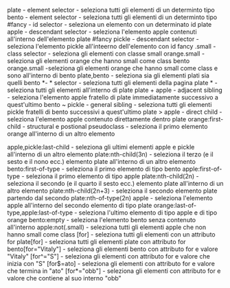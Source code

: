 plate - element selector - seleziona tutti gli elementi di un determinto tipo
bento - element selector - seleziona tutti gli elementi di un determinto tipo
#fancy - id selector - seleziona un elemento con un determinato id
plate apple - descendant selector - seleziona l'elemento apple contenuti all'interno dell'elemento plate
#fancy pickle - descendant selector - seleziona l'elemento pickle all'inteerno dell'elemento con id fancy
.small - class selector - seleziona gli elementi con classe small
orange.small - seleziona gli elementi orange che hanno small come class
bento orange.small -seleziona gli elementi orange che hanno small come class e sono all'interno di bento
plate,bento - seleziona sia gli elementi plati sia quelli bento
*- * selector - seleziona tutti gli elementi della pagina
plate * - seleziona tutti gli elementi all'interno di plate
plate + apple - adjacent sibling - seleziona l'elemento apple fratello di plate immediatamente successivo a quest'ultimo
bento ~ pickle - general sibling - seleziona tutti gli elementi pickle fratelli di bento successivi a quest'ultimo
plate > apple - direct child - seleziona l'elemento apple contenuto direttamente dentro plate
orange:first-child - structural e postional pseudoclass - seleziona il primo elemento orange all'interno di un altro elemento

apple,pickle:last-child - seleziona gli ultimi elementi apple e pickle all'interno di un altro elemento
plate:nth-child(3n) - seleziona il terzo (e il sesto e il nono ecc.) elemento plate all'interno di un altro elemento
bento:first-of-type - seleziona il primo elemento di tipo bento
apple:first-of-type - seleziona il primo elemento di tipo apple 
plate:nth-child(2n) - seleziona il secondo (e il quarto il sesto ecc.) elemento plate all'interno di un altro elemento
plate:nth-child(2n+3) - seleziona il secondo elemento plate partendo dal secondo
plate:nth-of-type(2n) apple - seleziona l'elemento apple all'interno del secondo elemento di tipo plate
orange:last-of-type,apple:last-of-type - seleziona l'ultimo elemento di tipo apple e di tipo orange
bento:empty - seleziona l'elemento bento senza contenuto all'interno
apple:not(.small) - seleziona tutti gli elementi apple che non hanno small come class
[for] - seleziona tutti gli elementi con un attributo for
plate[for] - seleziona tutti gli elementi plate con attributo for
bento[for="Vitaly"] - seleziona gli elementi bento con attributo for e valore "Vitaly"
[for^="S"] - seleziona gli elementi con attributo for e valore che inizia con "S"
[for$=ato] - seleziona gli elementi con attributo for e valore che termina in "ato"
[for*="obb"] - seleziona gli elementi con attributo for e valore che contiene al suo interno "obb"